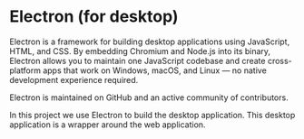 # Electron (for desktop)

Electron is a framework for building desktop applications using JavaScript, HTML, and CSS. 
By embedding Chromium and Node.js into its binary, 
Electron allows you to maintain one JavaScript codebase 
and create cross-platform apps that work on Windows, macOS, and Linux —
no native development experience required.

Electron is maintained on GitHub and an active community of contributors.

In this project we use Electron to build the desktop application.
This desktop application is a wrapper around the web application.

